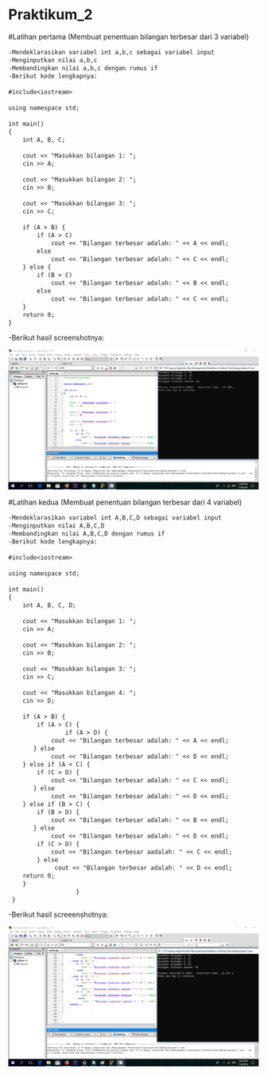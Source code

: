 # Praktikum_2


#Latihan pertama (Membuat penentuan bilangan terbesar dari 3 variabel)
```
-Mendeklarasikan variabel int a,b,c sebagai variabel input
-Menginputkan nilai a,b,c
-Membandingkan nilai a,b,c dengan rumus if
-Berikut kode lengkapnya:

#include<iostream>

using namespace std;

int main()
{
    int A, B, C;

    cout << "Masukkan bilangan 1: ";
    cin >> A;

    cout << "Masukkan bilangan 2: ";
    cin >> B;

    cout << "Masukkan bilangan 3: ";
    cin >> C;

    if (A > B) {
        if (A > C)
            cout << "Bilangan terbesar adalah: " << A << endl;
        else
            cout << "Bilangan terbesar adalah: " << C << endl;
    } else {
        if (B > C)
            cout << "Bilangan terbesar adalah: " << B << endl;
        else
            cout << "Bilangan terbesar adalah: " << C << endl;
    }
    return 0;
}
```
-Berikut hasil screenshotnya:

![img](https://github.com/zaenalmusthofa86/Praktikum-2/blob/master/Latihan1.png) 

#Latihan kedua (Membuat penentuan bilangan terbesar dari 4 variabel)
```
-Mendeklarasikan variabel int A,B,C,D sebagai variabel input
-Menginputkan nilai A,B,C,D
-Membandingkan nilai A,B,C,D dengan rumus if
-Berikut kode lengkapnya:

#include<iostream>

using namespace std;

int main()
{
    int A, B, C, D;

    cout << "Masukkan bilangan 1: ";
    cin >> A;

    cout << "Masukkan bilangan 2: ";
    cin >> B;

    cout << "Masukkan bilangan 3: ";
    cin >> C;

    cout << "Masukkan bilangan 4: ";
    cin >> D;

    if (A > B) {
        if (A > C) {
                if (A > D) {
            cout << "Bilangan terbesar adalah: " << A << endl;
       } else
            cout << "Bilangan terbesar adalah: " << D << endl;
    } else if (A < C) {
        if (C > D) {
            cout << "Bilangan terbesar adalah: " << C << endl;
       } else
            cout << "Bilangan terbesar adalah: " << D << endl;
    } else if (B > C) {
        if (B > D) {
            cout << "Bilangan terbesar adalah: " << B << endl;
       } else
            cout << "Bilangan terbesar adalah: " << D << endl;
        if (C > D) {
            cout << "Bilangan terbesar aadalah: " << C << endl;
        } else
             cout << "Bilangan terbesar adalah: " << D << endl;
    return 0;
    }
                   }
 }
```
-Berikut hasil screeenshotnya:

![img](https://github.com/zaenalmusthofa86/Praktikum-2/blob/master/Latihan2.png) 

